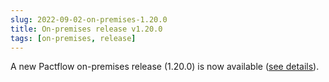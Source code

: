 ```yaml
---
slug: 2022-09-02-on-premises-1.20.0
title: On-premises release v1.20.0
tags: [on-premises, release]
---
```


A new Pactflow on-premises release (1.20.0) is now available ([see details](/docs/on-premises/releases/1.20.0)).
